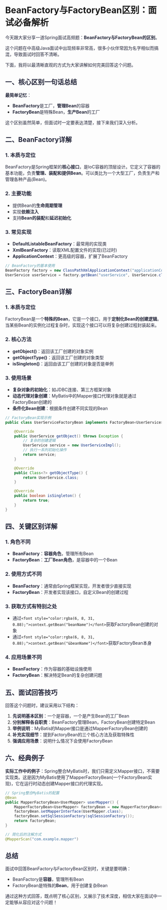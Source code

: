 # BeanFactory与FactoryBean区别：面试必备解析

<font style="color:rgba(6, 8, 31, 0.88);">今天跟大家分享一道Spring面试高频题：</font>**<font style="color:rgba(6, 8, 31, 0.88);">BeanFactory与FactoryBean的区别</font>**<font style="color:rgba(6, 8, 31, 0.88);">。</font>

<font style="color:rgba(6, 8, 31, 0.88);">这个问题在中高级Java面试中出现频率非常高，很多小伙伴常因为名字相似而搞混，导致面试时回答不清晰。</font>

<font style="color:rgba(6, 8, 31, 0.88);">下面，我将以最清晰直观的方式为大家讲解如何完美回答这个问题。</font>

## <font style="color:rgba(6, 8, 31, 0.88);">一、核心区别一句话总结</font>

**<font style="color:rgba(6, 8, 31, 0.88);">最简单记忆</font>**<font style="color:rgba(6, 8, 31, 0.88);">：</font>

+ **<font style="color:rgba(6, 8, 31, 0.88);">BeanFactory</font>**<font style="color:rgba(6, 8, 31, 0.88);">是工厂，</font>**<font style="color:rgba(6, 8, 31, 0.88);">管理Bean</font>**<font style="color:rgba(6, 8, 31, 0.88);">的容器</font>
+ **<font style="color:rgba(6, 8, 31, 0.88);">FactoryBean</font>**<font style="color:rgba(6, 8, 31, 0.88);">是特殊Bean，</font>**<font style="color:rgba(6, 8, 31, 0.88);">生产Bean</font>**<font style="color:rgba(6, 8, 31, 0.88);">的工厂</font>

<font style="color:rgba(6, 8, 31, 0.88);">这个区别虽然简单，但面试时一定要表达清楚，接下来我们深入分析。</font>

## <font style="color:rgba(6, 8, 31, 0.88);">二、BeanFactory详解</font>

### <font style="color:rgba(6, 8, 31, 0.88);">1. 本质与定位</font>

<font style="color:rgba(6, 8, 31, 0.88);">BeanFactory是Spring框架的</font>**<font style="color:rgba(6, 8, 31, 0.88);">核心接口</font>**<font style="color:rgba(6, 8, 31, 0.88);">，是IoC容器的顶层设计。它定义了容器的基本功能，负责</font>**<font style="color:rgba(6, 8, 31, 0.88);">管理、装配和提供Bean</font>**<font style="color:rgba(6, 8, 31, 0.88);">。可以类比为一个大型工厂，负责生产和管理各种产品(Bean)。</font>

### <font style="color:rgba(6, 8, 31, 0.88);">2. 主要功能</font>

+ <font style="color:rgba(6, 8, 31, 0.88);">提供Bean的</font>**<font style="color:rgba(6, 8, 31, 0.88);">生命周期管理</font>**
+ <font style="color:rgba(6, 8, 31, 0.88);">实现</font>**<font style="color:rgba(6, 8, 31, 0.88);">依赖注入</font>**
+ <font style="color:rgba(6, 8, 31, 0.88);">支持</font>**<font style="color:rgba(6, 8, 31, 0.88);">Bean的装配</font>**<font style="color:rgba(6, 8, 31, 0.88);">和</font>**<font style="color:rgba(6, 8, 31, 0.88);">延迟初始化</font>**

### <font style="color:rgba(6, 8, 31, 0.88);">3. 常见实现</font>

+ **<font style="color:rgba(6, 8, 31, 0.88);">DefaultListableBeanFactory</font>**<font style="color:rgba(6, 8, 31, 0.88);">：最常用的实现类</font>
+ **<font style="color:rgba(6, 8, 31, 0.88);">XmlBeanFactory</font>**<font style="color:rgba(6, 8, 31, 0.88);">：读取XML配置文件的实现(已过时)</font>
+ **<font style="color:rgba(6, 8, 31, 0.88);">ApplicationContext</font>**<font style="color:rgba(6, 8, 31, 0.88);">：更高级的容器，扩展了BeanFactory</font>

```java
// BeanFactory的基本使用  
BeanFactory factory = new ClassPathXmlApplicationContext("applicationContext.xml");  
UserService userService = factory.getBean("userService", UserService.class);
```

## <font style="color:rgba(6, 8, 31, 0.88);">三、FactoryBean详解</font>

### <font style="color:rgba(6, 8, 31, 0.88);">1. 本质与定位</font>

<font style="color:rgba(6, 8, 31, 0.88);">FactoryBean是一个</font>**<font style="color:rgba(6, 8, 31, 0.88);">特殊的Bean</font>**<font style="color:rgba(6, 8, 31, 0.88);">，它是一个接口，用于</font>**<font style="color:rgba(6, 8, 31, 0.88);">定制化Bean的创建逻辑</font>**<font style="color:rgba(6, 8, 31, 0.88);">。当某些Bean的实例化过程复杂时，实现这个接口可以将复杂创建过程封装起来。</font>

### <font style="color:rgba(6, 8, 31, 0.88);">2. 核心方法</font>

+ **<font style="color:rgba(6, 8, 31, 0.88);">getObject()</font>**<font style="color:rgba(6, 8, 31, 0.88);">：返回该工厂创建的对象实例</font>
+ **<font style="color:rgba(6, 8, 31, 0.88);">getObjectType()</font>**<font style="color:rgba(6, 8, 31, 0.88);">：返回该工厂创建的对象类型</font>
+ **<font style="color:rgba(6, 8, 31, 0.88);">isSingleton()</font>**<font style="color:rgba(6, 8, 31, 0.88);">：返回由该工厂创建的对象是否是单例</font>

### <font style="color:rgba(6, 8, 31, 0.88);">3. 使用场景</font>

+ **<font style="color:rgba(6, 8, 31, 0.88);">复杂对象的初始化</font>**<font style="color:rgba(6, 8, 31, 0.88);">：如JDBC连接、第三方框架对象</font>
+ **<font style="color:rgba(6, 8, 31, 0.88);">动态代理对象创建</font>**<font style="color:rgba(6, 8, 31, 0.88);">：MyBatis中的Mapper接口代理对象就是通过FactoryBean创建的</font>
+ **<font style="color:rgba(6, 8, 31, 0.88);">条件化Bean创建</font>**<font style="color:rgba(6, 8, 31, 0.88);">：根据条件创建不同实现的Bean</font>

```java
// FactoryBean实现示例  
public class UserServiceFactoryBean implements FactoryBean<UserService> {  

    @Override  
    public UserService getObject() throws Exception {  
        // 复杂的创建逻辑  
        UserService service = new UserServiceImpl();  
        // 执行一系列初始化操作  
        return service;  
    }  

    @Override  
    public Class<?> getObjectType() {  
        return UserService.class;  
    }  

    @Override  
    public boolean isSingleton() {  
        return true;  
    }  
}
```

## <font style="color:rgba(6, 8, 31, 0.88);">四、关键区别详解</font>

### <font style="color:rgba(6, 8, 31, 0.88);">1. 角色不同</font>

+ **<font style="color:rgba(6, 8, 31, 0.88);">BeanFactory</font>**<font style="color:rgba(6, 8, 31, 0.88);">：</font>**<font style="color:rgba(6, 8, 31, 0.88);">容器角色</font>**<font style="color:rgba(6, 8, 31, 0.88);">，管理所有Bean</font>
+ **<font style="color:rgba(6, 8, 31, 0.88);">FactoryBean</font>**<font style="color:rgba(6, 8, 31, 0.88);">：</font>**<font style="color:rgba(6, 8, 31, 0.88);">工厂Bean角色</font>**<font style="color:rgba(6, 8, 31, 0.88);">，是容器中的一个Bean</font>

### <font style="color:rgba(6, 8, 31, 0.88);">2. 使用方式不同</font>

+ **<font style="color:rgba(6, 8, 31, 0.88);">BeanFactory</font>**<font style="color:rgba(6, 8, 31, 0.88);">：通常由Spring框架实现，开发者很少直接实现</font>
+ **<font style="color:rgba(6, 8, 31, 0.88);">FactoryBean</font>**<font style="color:rgba(6, 8, 31, 0.88);">：开发者实现该接口，自定义Bean的创建过程</font>

### <font style="color:rgba(6, 8, 31, 0.88);">3. 获取方式有特别之处</font>

+ <font style="color:rgba(6, 8, 31, 0.88);">通过</font>`<font style="color:rgba(6, 8, 31, 0.88);">context.getBean("beanName")</font>`<font style="color:rgba(6, 8, 31, 0.88);">获取FactoryBean创建的对象</font>
+ <font style="color:rgba(6, 8, 31, 0.88);">通过</font>`<font style="color:rgba(6, 8, 31, 0.88);">context.getBean("&beanName")</font>`<font style="color:rgba(6, 8, 31, 0.88);">获取FactoryBean本身</font>

### <font style="color:rgba(6, 8, 31, 0.88);">4. 应用场景不同</font>

+ **<font style="color:rgba(6, 8, 31, 0.88);">BeanFactory</font>**<font style="color:rgba(6, 8, 31, 0.88);">：作为容器的基础设施使用</font>
+ **<font style="color:rgba(6, 8, 31, 0.88);">FactoryBean</font>**<font style="color:rgba(6, 8, 31, 0.88);">：解决特定Bean的复杂创建问题</font>

## <font style="color:rgba(6, 8, 31, 0.88);">五、面试回答技巧</font>

<font style="color:rgba(6, 8, 31, 0.88);">回答这个问题时，建议采用以下结构：</font>

1. **<font style="color:rgba(6, 8, 31, 0.88);">先说明基本区别</font>**<font style="color:rgba(6, 8, 31, 0.88);">：一个是容器，一个是产生Bean的工厂Bean</font>
2. **<font style="color:rgba(6, 8, 31, 0.88);">分别解释各自职责</font>**<font style="color:rgba(6, 8, 31, 0.88);">：BeanFactory管理Bean，FactoryBean创建特定Bean</font>
3. **<font style="color:rgba(6, 8, 31, 0.88);">举例说明</font>**<font style="color:rgba(6, 8, 31, 0.88);">：MyBatis的Mapper接口是通过MapperFactoryBean创建的</font>
4. **<font style="color:rgba(6, 8, 31, 0.88);">补充实现细节</font>**<font style="color:rgba(6, 8, 31, 0.88);">：提到FactoryBean的三个核心方法及获取特殊性</font>
5. **<font style="color:rgba(6, 8, 31, 0.88);">强调应用场景</font>**<font style="color:rgba(6, 8, 31, 0.88);">：说明什么情况下会使用FactoryBean</font>

## <font style="color:rgba(6, 8, 31, 0.88);">六、经典例子</font>

**<font style="color:rgba(6, 8, 31, 0.88);">实际工作中的例子</font>**<font style="color:rgba(6, 8, 31, 0.88);">：Spring整合MyBatis时，我们只需定义Mapper接口，不需要实现类。这是因为MyBatis使用了MapperFactoryBean(一个FactoryBean实现)，它在运行时动态创建Mapper接口的代理实现。</font>

```java
// Spring整合MyBatis的配置  
@Bean  
public MapperFactoryBean<UserMapper> userMapper() {  
    MapperFactoryBean<UserMapper> factoryBean = new MapperFactoryBean<>();  
    factoryBean.setMapperInterface(UserMapper.class);  
    factoryBean.setSqlSessionFactory(sqlSessionFactory());  
    return factoryBean;  
}  

// 简化后的注解方式  
@MapperScan("com.example.mapper")
```

## <font style="color:rgba(6, 8, 31, 0.88);">总结</font>

<font style="color:rgba(6, 8, 31, 0.88);">面试中回答BeanFactory与FactoryBean区别时，关键是要明确：</font>

+ <font style="color:rgba(6, 8, 31, 0.88);">BeanFactory是</font>**<font style="color:rgba(6, 8, 31, 0.88);">容器</font>**<font style="color:rgba(6, 8, 31, 0.88);">，管理所有Bean</font>
+ <font style="color:rgba(6, 8, 31, 0.88);">FactoryBean是特殊的</font>**<font style="color:rgba(6, 8, 31, 0.88);">Bean</font>**<font style="color:rgba(6, 8, 31, 0.88);">，用于创建复杂Bean</font>

<font style="color:rgba(6, 8, 31, 0.88);">通过这种方式回答，既点明了核心区别，又展示了技术深度，相信大家在面试中一定能够从容应对这个问题！</font>
